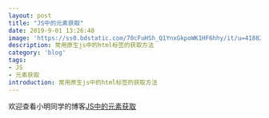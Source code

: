 ```yaml
---
layout: post
title: "JS中的元素获取"
date: 2019-9-01 13:26:40
image: 'https://ss0.bdstatic.com/70cFuHSh_Q1YnxGkpoWK1HF6hhy/it/u=4188280155,548323661&fm=26&gp=0.jpg'
description: 常用原生js中的html标签的获取方法
category: 'blog'
tags:
- JS
- 元素获取
introduction: 常用原生js中的html标签的获取方法
---
```


欢迎查看小明同学的博客[JS中的元素获取](https://victorfengming.github.io/2019/08/js-dom/)




